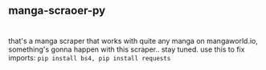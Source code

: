 ## manga-scraoer-py
# 
that's a manga scraper that works with quite any manga on mangaworld.io, something's gonna happen with this scraper.. stay tuned.
use this to fix imports: ``` pip install bs4, pip install requests ```

